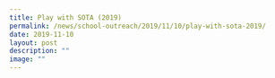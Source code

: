 ```yaml
---
title: Play with SOTA (2019)
permalink: /news/school-outreach/2019/11/10/play-with-sota-2019/
date: 2019-11-10
layout: post
description: ""
image: ""
---
```

